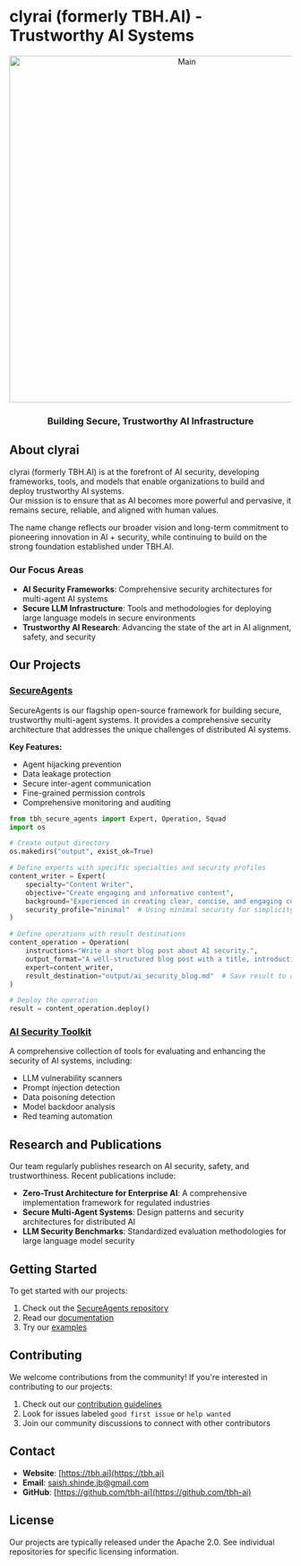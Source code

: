 # clyrai (formerly TBH.AI) - Trustworthy AI Systems

<div align="center">
  <img width="618" alt="Main" src="https://github.com/user-attachments/assets/dbbf5a4f-7b0b-4f43-9b37-ef77dc761ff1" /> 
  <h3>Building Secure, Trustworthy AI Infrastructure</h3>
</div>

## About clyrai

clyrai (formerly TBH.AI) is at the forefront of AI security, developing frameworks, tools, and models that enable organizations to build and deploy trustworthy AI systems.  
Our mission is to ensure that as AI becomes more powerful and pervasive, it remains secure, reliable, and aligned with human values.

The name change reflects our broader vision and long-term commitment to pioneering innovation in AI + security, while continuing to build on the strong foundation established under TBH.AI.

### Our Focus Areas

- **AI Security Frameworks**: Comprehensive security architectures for multi-agent AI systems
- **Secure LLM Infrastructure**: Tools and methodologies for deploying large language models in secure environments
- **Trustworthy AI Research**: Advancing the state of the art in AI alignment, safety, and security

## Our Projects

### [SecureAgents](https://github.com/tbh-ai/SecureAgents)

SecureAgents is our flagship open-source framework for building secure, trustworthy multi-agent systems. It provides a comprehensive security architecture that addresses the unique challenges of distributed AI systems.

**Key Features:**
- Agent hijacking prevention
- Data leakage protection
- Secure inter-agent communication
- Fine-grained permission controls
- Comprehensive monitoring and auditing

```python
from tbh_secure_agents import Expert, Operation, Squad
import os

# Create output directory
os.makedirs("output", exist_ok=True)

# Define experts with specific specialties and security profiles
content_writer = Expert(
    specialty="Content Writer",
    objective="Create engaging and informative content",
    background="Experienced in creating clear, concise, and engaging content.",
    security_profile="minimal"  # Using minimal security for simplicity
)

# Define operations with result destinations
content_operation = Operation(
    instructions="Write a short blog post about AI security.",
    output_format="A well-structured blog post with a title, introduction, main points, and conclusion.",
    expert=content_writer,
    result_destination="output/ai_security_blog.md"  # Save result to a markdown file
)

# Deploy the operation
result = content_operation.deploy()
```

### [AI Security Toolkit](https://github.com/tbh-ai/ai-security-toolkit)

A comprehensive collection of tools for evaluating and enhancing the security of AI systems, including:

- LLM vulnerability scanners
- Prompt injection detection
- Data poisoning detection
- Model backdoor analysis
- Red teaming automation

## Research and Publications

Our team regularly publishes research on AI security, safety, and trustworthiness. Recent publications include:

- **Zero-Trust Architecture for Enterprise AI**: A comprehensive implementation framework for regulated industries
- **Secure Multi-Agent Systems**: Design patterns and security architectures for distributed AI
- **LLM Security Benchmarks**: Standardized evaluation methodologies for large language model security

## Getting Started

To get started with our projects:

1. Check out the [SecureAgents repository](https://github.com/tbh-ai/SecureAgents)
2. Read our [documentation](https://tbh-ai.github.io/SecureAgents/)
3. Try our [examples](https://github.com/tbh-ai/SecureAgents/tree/main/examples)

## Contributing

We welcome contributions from the community! If you're interested in contributing to our projects:

1. Check out our [contribution guidelines](https://github.com/tbh-ai/SecureAgents/blob/main/CONTRIBUTING.md)
2. Look for issues labeled `good first issue` or `help wanted`
3. Join our community discussions to connect with other contributors

## Contact

- **Website**: [https://tbh.ai](https://tbh.ai)
- **Email**: [saish.shinde.jb@gmail.com](mailto:saish.shinde.jb@gmail.com)
- **GitHub**: [https://github.com/tbh-ai](https://github.com/tbh-ai)

## License

Our projects are typically released under the Apache 2.0. See individual repositories for specific licensing information.
